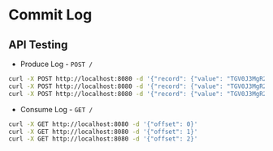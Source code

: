 # Commit Log

## API Testing
- Produce Log - `POST /`
```bash
curl -X POST http://localhost:8080 -d '{"record": {"value": "TGV0J3MgR28gIzEK"}}'
curl -X POST http://localhost:8080 -d '{"record": {"value": "TGV0J3MgR28gIzIK"}}'
curl -X POST http://localhost:8080 -d '{"record": {"value": "TGV0J3MgR28gIzMK"}}'
```

- Consume Log - `GET /`
```bash
curl -X GET http://localhost:8080 -d '{"offset": 0}'
curl -X GET http://localhost:8080 -d '{"offset": 1}'
curl -X GET http://localhost:8080 -d '{"offset": 2}'
```

